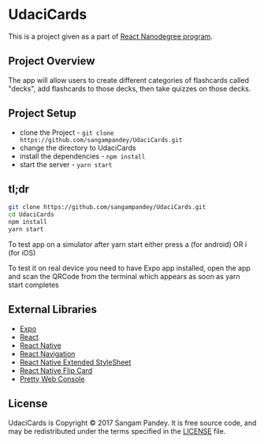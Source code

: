# UdaciCards

This is a project given as a part of [React Nanodegree program](https://www.udacity.com/course/react-nanodegree--nd019).


## Project Overview

The app will allow users to create different categories of flashcards called "decks", add flashcards to those decks, then take quizzes on those decks.


## Project Setup

* clone the Project - `git clone https://github.com/sangampandey/UdaciCards.git`
* change the directory to UdaciCards
* install the dependencies - `npm install`
* start the server - `yarn start`

## tl;dr

```sh
git clone https://github.com/sangampandey/UdaciCards.git
cd UdaciCards
npm install
yarn start

```

To test app on a simulator after yarn start either press a (for android) OR i (for iOS)

To test it on real device you need to have Expo app installed, open the app and scan the QRCode from the terminal which appears as soon as yarn start completes


## External Libraries

* [Expo](https://github.com/expo/expo)
* [React](https://github.com/facebook/react)
* [React Native](https://github.com/facebook/react-native)
* [React Navigation](https://github.com/react-community/react-navigation)
* [React Native Extended StyleSheet](https://github.com/vitalets/react-native-extended-stylesheet)
* [React Native Flip Card](https://github.com/moschan/react-native-flip-card)
* [Pretty Web Console](https://github.com/bbmoz/pretty-web-console)

## License

UdaciCards is Copyright © 2017 Sangam Pandey. It is free
source code, and may be redistributed under the terms specified in the
[LICENSE](/LICENSE) file.